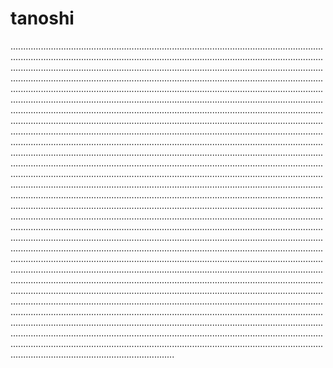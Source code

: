 # tanoshi
.............................................................................................................................................................................................................................................................................................................................................................................................................................................................................................................................................................................................................................................................................................................................................................................................................................................................................................................................................................................................................................................................................................................................................................................................................................................................................................................................................................................................................................................................................................................................................................................................................................................................................................................................................................................................................................................................................................................................................................................................................................................................................................................................................................................................................................................................................................................................................................................................................................................................................................................................................................................................................................................................................................................................................................................................................................................................................................................................................................................................................................................................................................................................................................................................................................................................................................................................................................................................................................................................................................................................................................................................................................................................................................................................................................................................................